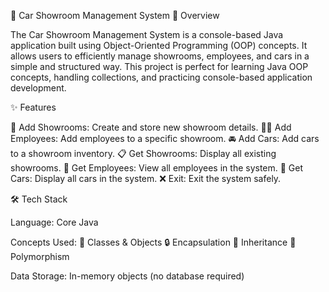 🚗 Car Showroom Management System
📝 Overview

The Car Showroom Management System is a console-based Java application built using Object-Oriented Programming (OOP) concepts. It allows users to efficiently manage showrooms, employees, and cars in a simple and structured way.
This project is perfect for learning Java OOP concepts, handling collections, and practicing console-based application development.

✨ Features

🏢 Add Showrooms: Create and store new showroom details.
👨‍💼 Add Employees: Add employees to a specific showroom.
🚘 Add Cars: Add cars to a showroom inventory.
📋 Get Showrooms: Display all existing showrooms.
👥 Get Employees: View all employees in the system.
🚙 Get Cars: Display all cars in the system.
❌ Exit: Exit the system safely.

🛠 Tech Stack

Language: Core Java 

Concepts Used:
🧩 Classes & Objects
🔒 Encapsulation
🧬 Inheritance 
🔄 Polymorphism 

Data Storage: In-memory objects (no database required)
